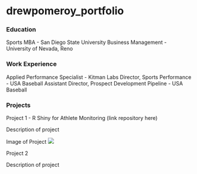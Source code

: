 # drewpomeroy_portfolio

### Education
Sports MBA - San Diego State University
Business Management - University of Nevada, Reno

### Work Experience
Applied Performance Specialist - Kitman Labs
Director, Sports Performance - USA Baseball
Assistant Director, Prospect Development Pipeline - USA Baseball

### Projects
Project 1 - R Shiny for Athlete Monitoring (link repository here)

Description of project

Image of Project
![](images/...)


Project 2

Description of project
